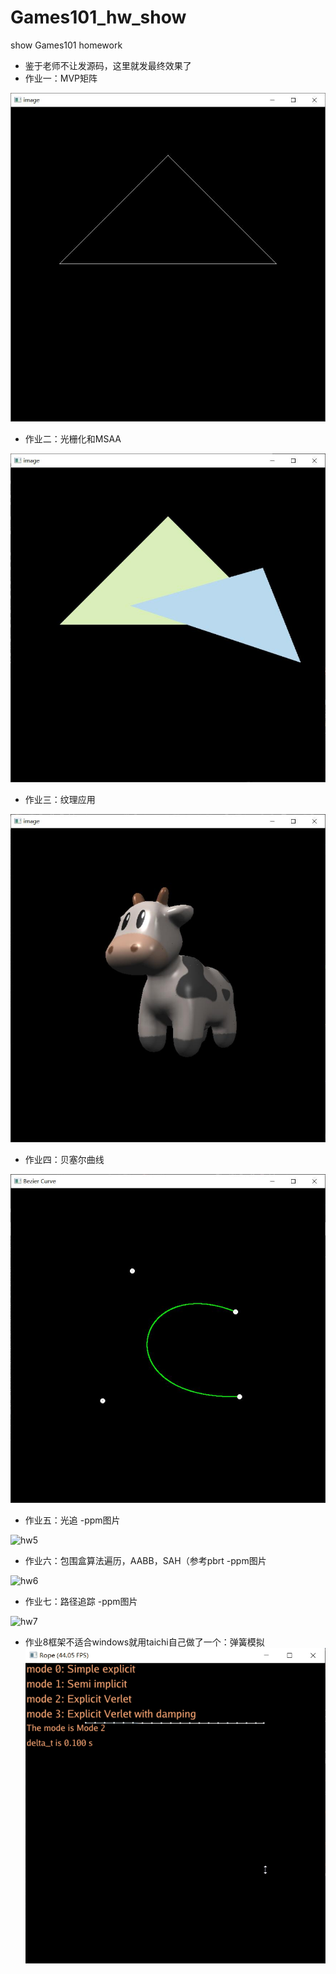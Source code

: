 # Games101_hw_show
show Games101 homework
 - 鉴于老师不让发源码，这里就发最终效果了
 - 作业一：MVP矩阵
 
![hw1](./hw1/basic.jpg)

 - 作业二：光栅化和MSAA
 
 ![hw2](./hw2/basic.jpg)
 
  - 作业三：纹理应用
 
 ![hw3](./hw3/texture.jpg)
 
 - 作业四：贝塞尔曲线
 
 ![hw4](./hw4/basic.jpg)
 
 - 作业五：光追 -ppm图片
 
 ![hw5](./hw5/binary.ppm)
 
   - 作业六：包围盒算法遍历，AABB，SAH（参考pbrt  -ppm图片
 
 ![hw6](./hw6/binary.ppm)
 
   - 作业七：路径追踪  -ppm图片
 
 ![hw7](./hw7/512-256spp.ppm)
 
 - 作业8框架不适合windows就用taichi自己做了一个：弹簧模拟
![hw8](https://github.com/Pierce-qiang/taichi_learn/blob/master/games101hw8/spring_mode2.gif)
